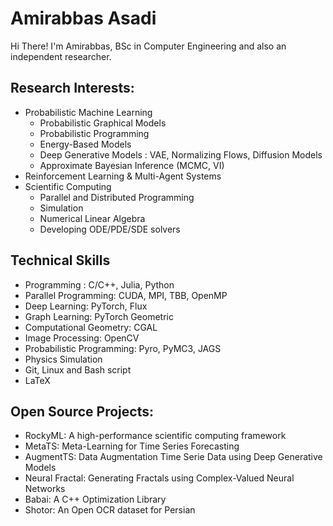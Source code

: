 # Amirabbas Asadi
Hi There! I'm Amirabbas, BSc in Computer Engineering and also an independent researcher.

## Research Interests:
- Probabilistic Machine Learning
  - Probabilistic Graphical Models
  - Probabilistic Programming
  - Energy-Based Models
  - Deep Generative Models : VAE, Normalizing Flows, Diffusion Models
  - Approximate Bayesian Inference (MCMC, VI)
- Reinforcement Learning & Multi-Agent Systems
- Scientific Computing
  - Parallel and Distributed Programming  
  - Simulation
  - Numerical Linear Algebra
  - Developing ODE/PDE/SDE solvers

## Technical Skills
- Programming : C/C++, Julia, Python
- Parallel Programming: CUDA, MPI, TBB, OpenMP
- Deep Learning: PyTorch, Flux
- Graph Learning: PyTorch Geometric
- Computational Geometry: CGAL
- Image Processing: OpenCV
- Probabilistic Programming: Pyro, PyMC3, JAGS
- Physics Simulation
- Git, Linux and Bash script
- LaTeX


## Open Source Projects:
- RockyML: A high-performance scientific computing framework
- MetaTS: Meta-Learning for Time Series Forecasting
- AugmentTS: Data Augmentation Time Serie Data using Deep Generative Models
- Neural Fractal: Generating Fractals using Complex-Valued Neural Networks
- Babai: A C++ Optimization Library
- Shotor: An Open OCR dataset for Persian

<!--
**amirabbasasadi/amirabbasasadi** is a ✨ _special_ ✨ repository because its `README.md` (this file) appears on your GitHub profile.

Here are some ideas to get you started:

- 🔭 I’m currently working on ...
- 🌱 I’m currently learning ...
- 👯 I’m looking to collaborate on ...
- 🤔 I’m looking for help with ...
- 💬 Ask me about ...
- 📫 How to reach me: ...
- 😄 Pronouns: ...
- ⚡ Fun fact: ...
-->
